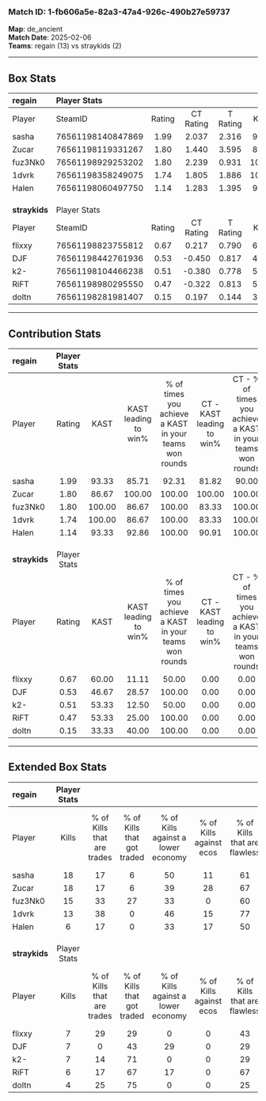 ### Match ID: 1-fb606a5e-82a3-47a4-926c-490b27e59737  
**Map**: de_ancient  
**Match Date**: 2025-02-06  
**Teams**: regain (13) vs straykids (2)  

---  

## Box Stats  

| **regain**    | Player Stats      |        |           |          |        |       |       |         |        |      |     |
| :- | :- | :-: | :-: | :-: | :-: | :-: | :-: | :-: | :-: | :-: | :-: |
| Player        | SteamID           | Rating | CT Rating | T Rating |  KAST  |  ADR  | Kills | Assists | Deaths | K/D  | HS% |
| sasha         | 76561198140847869 |  1.99  |   2.037   |  2.316   | 93.33  | 116.6 |  18   |    7    |   6    | 3.00 | 50  |
| Zucar         | 76561198119331267 |  1.80  |   1.440   |  3.595   | 86.67  | 92.8  |  18   |    3    |   7    | 2.57 | 38  |
| fuz3Nk0       | 76561198929253202 |  1.80  |   2.239   |  0.931   | 100.00 | 100.6 |  15   |    5    |   6    | 2.50 | 46  |
| 1dvrk         | 76561198358249075 |  1.74  |   1.805   |  1.886   | 100.00 | 95.3  |  13   |   11    |   5    | 2.60 | 30  |
| Halen         | 76561198060497750 |  1.14  |   1.283   |  1.395   | 93.33  | 76.5  |   6   |    9    |   7    | 0.86 | 66  |
|               |                   |        |           |          |        |       |       |         |        |      |     |
|               |                   |        |           |          |        |       |       |         |        |      |     |
|               |                   |        |           |          |        |       |       |         |        |      |     |
| **straykids** | Player Stats      |        |           |          |        |       |       |         |        |      |     |
| Player        | SteamID           | Rating | CT Rating | T Rating |  KAST  |  ADR  | Kills | Assists | Deaths | K/D  | HS% |
| flixxy        | 76561198823755812 |  0.67  |   0.217   |  0.790   | 60.00  | 64.7  |   7   |    4    |   13   | 0.54 | 57  |
| DJF           | 76561198442761936 |  0.53  |  -0.450   |  0.817   | 46.67  | 62.4  |   7   |    3    |   14   | 0.50 | 57  |
| k2-           | 76561198104466238 |  0.51  |  -0.380   |  0.778   | 53.33  | 55.1  |   7   |    2    |   15   | 0.47 | 28  |
| RiFT          | 76561198980295550 |  0.47  |  -0.322   |  0.813   | 53.33  | 51.3  |   6   |    1    |   14   | 0.43 | 50  |
| doltn         | 76561198281981407 |  0.15  |   0.197   |  0.144   | 33.33  | 34.3  |   4   |    1    |   14   | 0.29 | 50  |
---  

## Contribution Stats  

| **regain**    | Player Stats |        |                      |                                                        |                           |                                                             |                          |                                                            |
| :- | :-: | :-: | :-: | :-: | :-: | :-: | :-: | :-: |
| Player        |    Rating    |  KAST  | KAST leading to win% | % of times you achieve a KAST in your teams won rounds | CT - KAST leading to win% | CT - % of times you achieve a KAST in your teams won rounds | T - KAST leading to win% | T - % of times you achieve a KAST in your teams won rounds |
| sasha         |     1.99     | 93.33  |        85.71         |                         92.31                          |           81.82           |                            90.00                            |          100.00          |                           100.00                           |
| Zucar         |     1.80     | 86.67  |        100.00        |                         100.00                         |          100.00           |                           100.00                            |          100.00          |                           100.00                           |
| fuz3Nk0       |     1.80     | 100.00 |        86.67         |                         100.00                         |           83.33           |                           100.00                            |          100.00          |                           100.00                           |
| 1dvrk         |     1.74     | 100.00 |        86.67         |                         100.00                         |           83.33           |                           100.00                            |          100.00          |                           100.00                           |
| Halen         |     1.14     | 93.33  |        92.86         |                         100.00                         |           90.91           |                           100.00                            |          100.00          |                           100.00                           |
|               |              |        |                      |                                                        |                           |                                                             |                          |                                                            |
|               |              |        |                      |                                                        |                           |                                                             |                          |                                                            |
|               |              |        |                      |                                                        |                           |                                                             |                          |                                                            |
| **straykids** | Player Stats |        |                      |                                                        |                           |                                                             |                          |                                                            |
| Player        |    Rating    |  KAST  | KAST leading to win% | % of times you achieve a KAST in your teams won rounds | CT - KAST leading to win% | CT - % of times you achieve a KAST in your teams won rounds | T - KAST leading to win% | T - % of times you achieve a KAST in your teams won rounds |
| flixxy        |     0.67     | 60.00  |        11.11         |                         50.00                          |           0.00            |                            0.00                             |          12.50           |                           50.00                            |
| DJF           |     0.53     | 46.67  |        28.57         |                         100.00                         |           0.00            |                            0.00                             |          28.57           |                           100.00                           |
| k2-           |     0.51     | 53.33  |        12.50         |                         50.00                          |           0.00            |                            0.00                             |          12.50           |                           50.00                            |
| RiFT          |     0.47     | 53.33  |        25.00         |                         100.00                         |           0.00            |                            0.00                             |          25.00           |                           100.00                           |
| doltn         |     0.15     | 33.33  |        40.00         |                         100.00                         |           0.00            |                            0.00                             |          50.00           |                           100.00                           |
---  

## Extended Box Stats  

| **regain**    | Player Stats |                            |                            |                                    |                         |                              |                                 |        |                             |                                     |                          |                               |                            |
| :- | :-: | :-: | :-: | :-: | :-: | :-: | :-: | :-: | :-: | :-: | :-: | :-: | :-: |
| Player        |    Kills     | % of Kills that are trades | % of Kills that got traded | % of Kills against a lower economy | % of Kills against ecos | % of Kills that are flawless | % of Kills that are close duels | Deaths | % of Deaths that get traded | % of Deaths against a lower economy | % of Deaths against ecos | % of Deaths that are flawless | % of Deaths that are close |
| sasha         |      18      |             17             |             6              |                 50                 |           11            |              61              |                0                |   6    |             67              |                 33                  |            0             |              50               |             17             |
| Zucar         |      18      |             17             |             6              |                 39                 |           28            |              67              |                0                |   7    |             29              |                 43                  |            0             |              29               |             0              |
| fuz3Nk0       |      15      |             33             |             27             |                 33                 |            0            |              60              |                7                |   6    |             83              |                 50                  |            0             |              50               |             17             |
| 1dvrk         |      13      |             38             |             0              |                 46                 |           15            |              77              |                0                |   5    |             40              |                 40                  |            0             |              40               |             20             |
| Halen         |      6       |             17             |             0              |                 33                 |           17            |              50              |                0                |   7    |             57              |                 57                  |            14            |              43               |             0              |
|               |              |                            |                            |                                    |                         |                              |                                 |        |                             |                                     |                          |                               |                            |
|               |              |                            |                            |                                    |                         |                              |                                 |        |                             |                                     |                          |                               |                            |
|               |              |                            |                            |                                    |                         |                              |                                 |        |                             |                                     |                          |                               |                            |
| **straykids** | Player Stats |                            |                            |                                    |                         |                              |                                 |        |                             |                                     |                          |                               |                            |
| Player        |    Kills     | % of Kills that are trades | % of Kills that got traded | % of Kills against a lower economy | % of Kills against ecos | % of Kills that are flawless | % of Kills that are close duels | Deaths | % of Deaths that get traded | % of Deaths against a lower economy | % of Deaths against ecos | % of Deaths that are flawless | % of Deaths that are close |
| flixxy        |      7       |             29             |             29             |                 0                  |            0            |              43              |               14                |   13   |              0              |                  8                  |            0             |              62               |             0              |
| DJF           |      7       |             0              |             43             |                 29                 |            0            |              29              |                0                |   14   |              7              |                  7                  |            0             |              50               |             0              |
| k2-           |      7       |             14             |             71             |                 0                  |            0            |              29              |               14                |   15   |              7              |                  7                  |            0             |              67               |             7              |
| RiFT          |      6       |             17             |             67             |                 17                 |            0            |              67              |                0                |   14   |             21              |                  7                  |            0             |              71               |             0              |
| doltn         |      4       |             25             |             75             |                 0                  |            0            |              25              |               25                |   14   |              7              |                 14                  |            0             |              79               |             0              |
